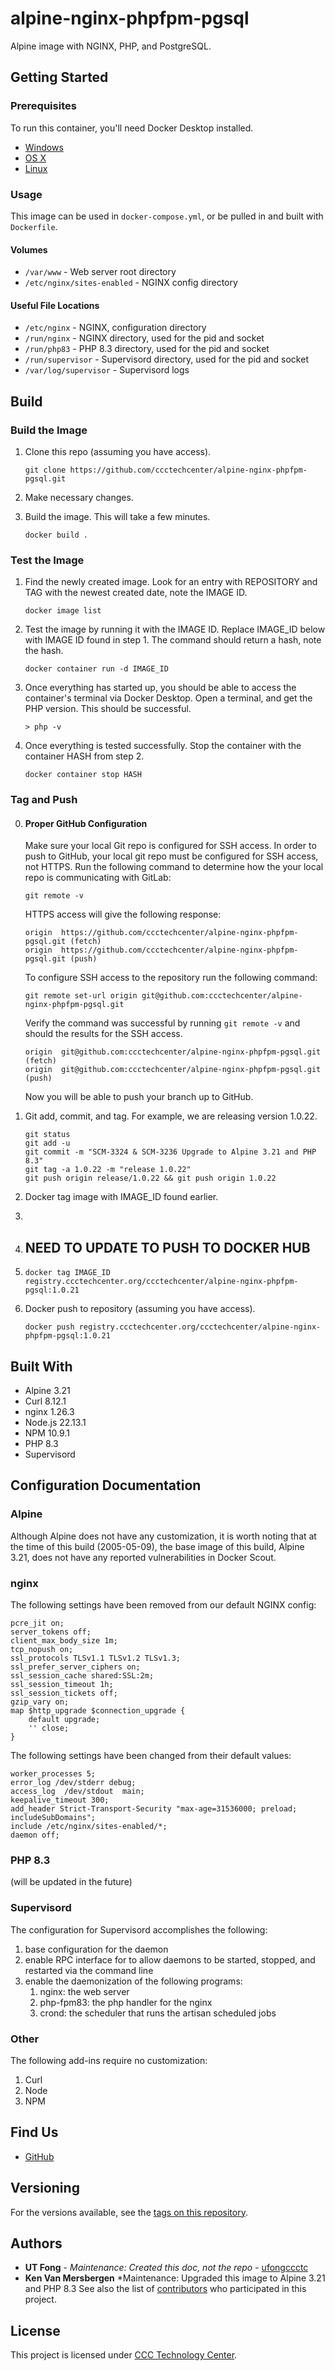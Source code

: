 # alpine-nginx-phpfpm-pgsql

Alpine image with NGINX, PHP, and PostgreSQL.

## Getting Started

### Prerequisites

To run this container, you'll need Docker Desktop installed.

* [Windows](https://docs.docker.com/desktop/setup/install/windows-install/)
* [OS X](https://docs.docker.com/desktop/setup/install/mac-install/)
* [Linux](https://docs.docker.com/desktop/setup/install/linux/)

### Usage

This image can be used in `docker-compose.yml`, or be pulled in and built with `Dockerfile`.

#### Volumes

* `/var/www` - Web server root directory
* `/etc/nginx/sites-enabled` - NGINX config directory

#### Useful File Locations

* `/etc/nginx` - NGINX, configuration directory
* `/run/nginx` - NGINX directory, used for the pid and socket
* `/run/php83` - PHP 8.3 directory, used for the pid and socket
* `/run/supervisor` - Supervisord directory, used for the pid and socket
* `/var/log/supervisor` - Supervisord logs

## Build

### Build the Image

1. Clone this repo (assuming you have access).
   ```
   git clone https://github.com/ccctechcenter/alpine-nginx-phpfpm-pgsql.git
   ```

2. Make necessary changes.

3. Build the image. This will take a few minutes. 
   ```    
   docker build .
   ```
### Test the Image

1. Find the newly created image. Look for an entry with REPOSITORY <none> and TAG <none> with the newest created date, note the IMAGE ID.
   ```
   docker image list
   ```

2. Test the image by running it with the IMAGE ID. Replace IMAGE_ID below with IMAGE ID found in step 1. The command should return a hash, note the hash.
   ```
   docker container run -d IMAGE_ID
   ```

3. Once everything has started up, you should be able to access the container's terminal via Docker Desktop. Open a terminal, and get the PHP version. This should be successful.
   ```
   > php -v
   ```

4. Once everything is tested successfully. Stop the container with the container HASH from step 2.
   ```
   docker container stop HASH
   ```

### Tag and Push

0. #### Proper GitHub Configuration

   Make sure your local Git repo is configured for SSH access. In order to push to GitHub, your local git repo must be configured for SSH access, not HTTPS.
   Run the following command to determine how the your local repo is communicating with GitLab:
   ```
   git remote -v
   ```
   HTTPS access will give the following response:
   ```
   origin  https://github.com/ccctechcenter/alpine-nginx-phpfpm-pgsql.git (fetch)
   origin  https://github.com/ccctechcenter/alpine-nginx-phpfpm-pgsql.git (push)
   ```
   To configure SSH access to the repository run the following command:
   ```
   git remote set-url origin git@github.com:ccctechcenter/alpine-nginx-phpfpm-pgsql.git
   ```
   Verify the command was successful by running ```git remote -v``` and should the results for the SSH access.
   ```
   origin  git@github.com:ccctechcenter/alpine-nginx-phpfpm-pgsql.git (fetch)
   origin  git@github.com:ccctechcenter/alpine-nginx-phpfpm-pgsql.git (push)
   ```

   Now you will be able to push your branch up to GitHub.
 

1. Git add, commit, and tag. For example, we are releasing version 1.0.22.
   ```
   git status
   git add -u
   git commit -m "SCM-3324 & SCM-3236 Upgrade to Alpine 3.21 and PHP 8.3"
   git tag -a 1.0.22 -m "release 1.0.22"
   git push origin release/1.0.22 && git push origin 1.0.22
   ```
   
2. Docker tag image with IMAGE_ID found earlier.
3. 
4. ## NEED TO UPDATE TO PUSH TO DOCKER HUB
5. 
   ```
   docker tag IMAGE_ID registry.ccctechcenter.org/ccctechcenter/alpine-nginx-phpfpm-pgsql:1.0.21
   ```
   
3. Docker push to repository (assuming you have access).
   ```
   docker push registry.ccctechcenter.org/ccctechcenter/alpine-nginx-phpfpm-pgsql:1.0.21
   ```

## Built With

* Alpine 3.21
* Curl 8.12.1
* nginx 1.26.3 
* Node.js 22.13.1
* NPM 10.9.1
* PHP 8.3
* Supervisord

## Configuration Documentation

### Alpine
Although Alpine does not have any customization, it is worth noting that at the time of this build (2005-05-09), the 
base image of this build, Alpine 3.21, does not have any reported vulnerabilities in Docker Scout.

### nginx
The following settings have been removed from our default NGINX config:
```
pcre_jit on;
server_tokens off;
client_max_body_size 1m;
tcp_nopush on;
ssl_protocols TLSv1.1 TLSv1.2 TLSv1.3;
ssl_prefer_server_ciphers on;
ssl_session_cache shared:SSL:2m;
ssl_session_timeout 1h;
ssl_session_tickets off;
gzip_vary on;
map $http_upgrade $connection_upgrade {
    default upgrade;
    '' close;
}
```
The following settings have been changed from their default values:
```
worker_processes 5;
error_log /dev/stderr debug;
access_log  /dev/stdout  main;
keepalive_timeout 300;
add_header Strict-Transport-Security "max-age=31536000; preload; includeSubDomains";
include /etc/nginx/sites-enabled/*;
daemon off;
```

### PHP 8.3
(will be updated in the future)

### Supervisord
The configuration for Supervisord accomplishes the following:
1. base configuration for the daemon
2. enable RPC interface for to allow daemons to be started, stopped, and restarted via the command line
3. enable the daemonization of the following programs:
   1. nginx: the web server
   2. php-fpm83: the php handler for the nginx
   3. crond: the scheduler that runs the artisan scheduled jobs


### Other
The following add-ins require no customization:
1. Curl
2. Node
3. NPM

## Find Us

* [GitHub](https://github.com/ccctechcenter/alpine-nginx-phpfpm-pgsql)

## Versioning

For the versions available, see the
[tags on this repository](https://github.com/your/repository/tags).

## Authors

* **UT Fong** - *Maintenance: Created this doc, not the repo* - [ufongccctc](https://github.com/ufongccctc)
* **Ken Van Mersbergen** *Maintenance: Upgraded this image to Alpine 3.21 and PHP 8.3
See also the list of [contributors](https://github.com/your/repository/contributors) who
participated in this project.

## License

This project is licensed under [CCC Technology Center](https://ccctechcenter.org/).
